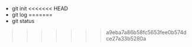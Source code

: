- git init
<<<<<<< HEAD
- git log
=======
- git status
>>>>>>> a9eba7a86b58fc5653fee0b574dce27a33b5280a
